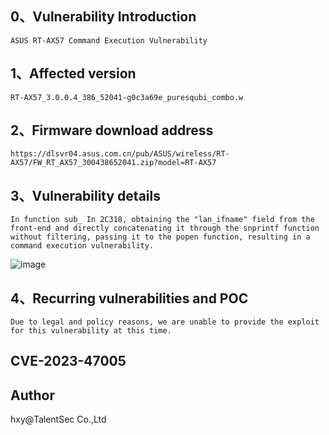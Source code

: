 ## 0、Vulnerability Introduction

```
ASUS RT-AX57 Command Execution Vulnerability
```

## 1、Affected version

```
RT-AX57_3.0.0.4_386_52041-g0c3a69e_puresqubi_combo.w
```

## 2、Firmware download address

```
https://dlsvr04.asus.com.cn/pub/ASUS/wireless/RT-AX57/FW_RT_AX57_300438652041.zip?model=RT-AX57
```

## 3、Vulnerability details

```
In function sub_ In 2C318, obtaining the "lan_ifname" field from the front-end and directly concatenating it through the snprintf function without filtering, passing it to the popen function, resulting in a command execution vulnerability.
```

![image](https://github.com/XYIYM/Digging/blob/main/ASUS/RT-AX57/3/upload/image-20231028183718958.png)

## 4、Recurring vulnerabilities and POC

```
Due to legal and policy reasons, we are unable to provide the exploit for this vulnerability at this time.
```
## CVE-2023-47005

## Author
hxy@TalentSec Co.,Ltd
